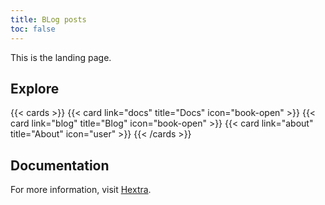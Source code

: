 ```yaml
---
title: BLog posts
toc: false
---
```


This is the landing page.

## Explore

{{< cards >}}
{{< card link="docs" title="Docs" icon="book-open" >}}
{{< card link="blog" title="Blog" icon="book-open" >}}
{{< card link="about" title="About" icon="user" >}}
{{< /cards >}}

## Documentation

For more information, visit [Hextra](https://imfing.github.io/hextra).
